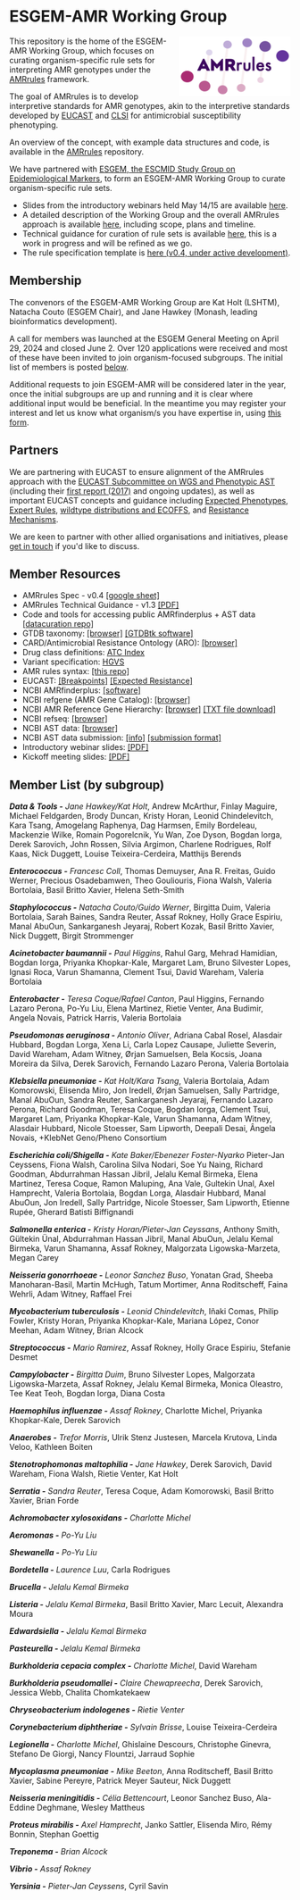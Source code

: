 # ESGEM-AMR Working Group

<img src="AMRrules_logo.png" width="200" align="right">

This repository is the home of the ESGEM-AMR Working Group, which focuses on curating organism-specific rule sets for interpreting AMR genotypes under the [AMRrules](https://github.com/interpretAMR/AMRrules) framework.

The goal of AMRrules is to develop interpretive standards for AMR genotypes, akin to the interpretive standards developed by [EUCAST](https://www.eucast.org/) and [CLSI](https://clsi.org/) for antimicrobial susceptibility phenotyping.

An overview of the concept, with example data structures and code, is available in the [AMRrules](https://github.com/interpretAMR/AMRrules) repository. 

We have partnered with [ESGEM, the ESCMID Study Group on Epidemiological Markers](https://www.escmid.org/esgem/), to form an ESGEM-AMR Working Group to curate organism-specific rule sets. 
* Slides from the introductory webinars held May 14/15 are available [here](https://github.com/interpretAMR/AMRrulesCuration/blob/main/slides/ESGEM-AMR%20Webinar.pdf).
* A detailed description of the Working Group and the overall AMRrules approach is available [here](https://github.com/interpretAMR/AMRrulesCuration/blob/main/ESGEM-AMR%20Working%20Group.pdf), including scope, plans and timeline.
* Technical guidance for curation of rule sets is available [here](https://github.com/interpretAMR/AMRrulesCuration/blob/main/ESGEM-AMR%20Technical%20Guidance.pdf), this is a work in progress and will be refined as we go.
* The rule specification template is [here (v0.4, under active development)](https://docs.google.com/spreadsheets/d/1qmJit-VzGSYDMNYY-VYpS0OGwSKHELMppnW_4I1pt2E/edit?usp=sharing).

## Membership

The convenors of the ESGEM-AMR Working Group are Kat Holt (LSHTM), Natacha Couto (ESGEM Chair), and Jane Hawkey (Monash, leading bioinformatics development).

A call for members was launched at the ESGEM General Meeting on April 29, 2024 and closed June 2. Over 120 applications were received and most of these have been invited to join organism-focused subgroups. The initial list of members is posted [below](#member-list-by-subgroup).

Additional requests to join ESGEM-AMR will be considered later in the year, once the initial subgroups are up and running and it is clear where additional input would be beneficial. In the meantime you may register your interest and let us know what organism/s you have expertise in, using [this form](https://docs.google.com/forms/d/e/1FAIpQLSeH96VlioxLKarZOLMqD-f1fLnb9WYOHYz4tZ9NtQzpHrKyzw/viewform?usp=sf_link).

## Partners

We are partnering with EUCAST to ensure alignment of the AMRrules approach with the [EUCAST Subcommittee on WGS and Phenotypic AST](https://www.eucast.org/organization/subcommittees/wgs_and_phenotypic_testing) (including their [first report (2017)](https://doi.org/10.1016/j.cmi.2016.11.012) and ongoing updates), as well as important EUCAST concepts and guidance including [Expected Phenotypes](https://www.eucast.org/expert_rules_and_expected_phenotypes/expected_phenotypes), [Expert Rules](https://www.eucast.org/expert_rules_and_expected_phenotypes), [wildtype distributions and ECOFFS](https://mic.eucast.org/), and [Resistance Mechanisms](https://www.eucast.org/resistance_mechanisms).

We are keen to partner with other allied organisations and initiatives, please [get in touch](https://www.escmid.org/contact/) if you'd like to discuss.

## Member Resources

* AMRrules Spec - v0.4 [[google sheet]](https://docs.google.com/spreadsheets/d/1qmJit-VzGSYDMNYY-VYpS0OGwSKHELMppnW_4I1pt2E/edit?usp=sharing)
* AMRrules Technical Guidance - v1.3 [[PDF]](https://github.com/interpretAMR/AMRrulesCuration/blob/main/ESGEM-AMR%20Technical%20Guidance.pdf)
* Code and tools for accessing public AMRfinderplus + AST data [[datacuration repo]](https://github.com/interpretAMR/datacuration)
* GTDB taxonomy: [[browser]](https://gtdb.ecogenomic.org/) [[GTDBtk software]](https://github.com/Ecogenomics/GTDBTk)
* CARD/Antimicrobial Resistance Ontology (ARO): [[browser]](https://card.mcmaster.ca/)
* Drug class definitions: [ATC Index](https://atcddd.fhi.no/atc_ddd_index/)
* Variant specification: [HGVS](https://hgvs-nomenclature.org/stable/)
* AMR rules syntax: [[this repo]](https://github.com/interpretAMR/AMRrulesCuration/blob/main/syntax.md)
* EUCAST: [[Breakpoints]](https://www.eucast.org/clinical_breakpoints) [[Expected Resistance]](https://www.eucast.org/expert_rules_and_expected_phenotypes/expected_phenotypes)
* NCBI AMRfinderplus: [[software]](https://www.ncbi.nlm.nih.gov/pathogens/antimicrobial-resistance/AMRFinder/)
* NCBI refgene (AMR Gene Catalog): [[browser]](https://www.ncbi.nlm.nih.gov/pathogens/refgene/)
* NCBI AMR Reference Gene Hierarchy: [[browser]](https://www.ncbi.nlm.nih.gov/pathogens/genehierarchy) [[TXT file download]](https://ftp.ncbi.nlm.nih.gov/pathogen/Antimicrobial_resistance/AMRFinderPlus/database/latest/ReferenceGeneHierarchy.txt)
* NCBI refseq: [[browser]](https://www.ncbi.nlm.nih.gov/refseq/)
* NCBI AST data: [[browser]](https://www.ncbi.nlm.nih.gov/pathogens/ast/)
* NCBI AST data submission: [[info]](https://www.ncbi.nlm.nih.gov/pathogens/submit-data/) [[submission format]](https://www.ncbi.nlm.nih.gov/biosample/docs/antibiogram/)
* Introductory webinar slides: [[PDF]](https://github.com/interpretAMR/AMRrulesCuration/blob/main/slides/ESGEM-AMR%20Webinar.pdf)
* Kickoff meeting slides: [[PDF]](https://github.com/interpretAMR/AMRrulesCuration/blob/main/slides/ESGEM-AMR%20Kickoff%20slides.pdf)

## Member List (by subgroup)

***Data & Tools -*** *Jane Hawkey/Kat Holt*, Andrew McArthur, Finlay Maguire, Michael Feldgarden, Brody Duncan, Kristy Horan, Leonid Chindelevitch, Kara Tsang, Amogelang Raphenya, Dag Harmsen, Emily Bordeleau, Mackenzie Wilke, Romain Pogorelcnik, Yu Wan, Zoe Dyson, Bogdan Iorga, Derek Sarovich, John Rossen, Silvia Argimon, Charlene Rodrigues, Rolf Kaas, Nick Duggett, Louise Teixeira-Cerdeira, Matthijs Berends

***Enterococcus -*** *Francesc Coll*, Thomas Demuyser, Ana R. Freitas, Guido Werner, Precious Osadebamwen, Theo Gouliouris, Fiona Walsh, Valeria Bortolaia, Basil Britto Xavier, Helena Seth-Smith

***Staphylococcus -*** *Natacha Couto/Guido Werner*, Birgitta Duim, Valeria Bortolaia, Sarah Baines, Sandra Reuter, Assaf Rokney, Holly Grace Espiriu, Manal AbuOun, Sankarganesh Jeyaraj, Robert Kozak, Basil Britto Xavier, Nick Duggett, Birgit Strommenger

***Acinetobacter baumannii -*** *Paul Higgins*, Rahul Garg, Mehrad Hamidian, Bogdan Iorga, Priyanka Khopkar-Kale, Margaret Lam, Bruno Silvester Lopes, Ignasi Roca, Varun Shamanna, Clement Tsui, David Wareham, Valeria Bortolaia

***Enterobacter -*** *Teresa Coque/Rafael Canton*, Paul Higgins, Fernando Lazaro Perona, Po-Yu Liu, Elena Martinez, Rietie Venter, Ana Budimir, Angela Novais, Patrick Harris, Valeria Bortolaia

***Pseudomonas aeruginosa -*** *Antonio Oliver*, Adriana Cabal Rosel, Alasdair Hubbard, Bogdan Lorga, Xena Li, Carla Lopez Causape, Juliette Severin, David Wareham, Adam Witney, Ørjan Samuelsen, Bela Kocsis, Joana Moreira da Silva, Derek Sarovich, Fernando Lazaro Perona, Valeria Bortolaia 

***Klebsiella pneumoniae -*** *Kat Holt/Kara Tsang*, Valeria Bortolaia, Adam Komorowski, Elisenda Miro, Jon Iredell, Ørjan Samuelsen, Sally Partridge, Manal AbuOun, Sandra Reuter, Sankarganesh Jeyaraj, Fernando Lazaro Perona, Richard Goodman, Teresa Coque, Bogdan Iorga, Clement Tsui, Margaret Lam, Priyanka Khopkar-Kale, Varun Shamanna, Adam Witney, Alasdair Hubbard, Nicole Stoesser, Sam Lipworth, Deepali Desai, Ângela	Novais, +KlebNet Geno/Pheno Consortium

***Escherichia coli/Shigella -*** *Kate Baker/Ebenezer Foster-Nyarko* Pieter-Jan Ceyssens, Fiona Walsh, Carolina Silva Nodari, Soe Yu Naing, Richard Goodman, Abdurrahman Hassan Jibril, Jelalu Kemal Birmeka, Elena Martinez, Teresa Coque, Ramon Maluping, Ana Vale, Gultekin Unal, Axel Hamprecht, Valeria Bortolaia, Bogdan Lorga, Alasdair Hubbard, Manal AbuOun, Jon Iredell, Sally Partridge, Nicole Stoesser, Sam Lipworth, Etienne Rupée, Gherard Batisti Biffignandi

***Salmonella enterica -*** *Kristy Horan/Pieter-Jan Ceyssans*, Anthony Smith, Gültekin Ünal, Abdurrahman Hassan Jibril, Manal AbuOun, Jelalu Kemal Birmeka, Varun Shamanna, Assaf Rokney, Malgorzata Ligowska-Marzeta, Megan Carey

***Neisseria gonorrhoeae -*** *Leonor Sanchez Buso*, Yonatan Grad, Sheeba Manoharan-Basil, Martin McHugh, Tatum Mortimer, Anna Roditscheff, Faina Wehrli, Adam Witney, Raffael Frei

***Mycobacterium tuberculosis -*** *Leonid Chindelevitch*, Iñaki Comas, Philip Fowler, Kristy Horan, Priyanka Khopkar-Kale, Mariana López, Conor Meehan, Adam Witney, Brian Alcock

***Streptococcus -*** *Mario Ramirez*, Assaf Rokney, Holly Grace Espiriu, Stefanie Desmet

***Campylobacter -*** *Birgitta Duim*, Bruno Silvester Lopes, Malgorzata Ligowska-Marzeta, Assaf Rokney, Jelalu Kemal Birmeka, Monica Oleastro, Tee Keat Teoh, Bogdan Iorga, Diana Costa

***Haemophilus influenzae -*** *Assaf Rokney*, Charlotte Michel, Priyanka Khopkar-Kale, Derek Sarovich

***Anaerobes -*** *Trefor Morris*, Ulrik Stenz Justesen, Marcela Krutova, Linda Veloo, Kathleen Boiten

***Stenotrophomonas maltophilia -*** *Jane Hawkey*, Derek Sarovich, David Wareham, Fiona Walsh, Rietie Venter, Kat Holt

***Serratia -*** *Sandra Reuter*, Teresa Coque, Adam Komorowski, Basil Britto Xavier, Brian Forde

***Achromobacter xylosoxidans -*** *Charlotte Michel*

***Aeromonas -*** *Po-Yu Liu*

***Shewanella -*** *Po-Yu Liu*

***Bordetella -*** *Laurence Luu*, Carla Rodrigues

***Brucella -*** *Jelalu Kemal Birmeka*

***Listeria -*** *Jelalu Kemal Birmeka*, Basil Britto Xavier, Marc Lecuit, Alexandra Moura

***Edwardsiella -*** *Jelalu Kemal Birmeka*

***Pasteurella -*** *Jelalu Kemal Birmeka*

***Burkholderia cepacia complex -*** *Charlotte Michel*, David Wareham

***Burkholderia pseudomallei -*** *Claire Chewapreecha*, Derek Sarovich, Jessica Webb, Chalita Chomkatekaew

***Chryseobacterium indologenes -*** *Rietie Venter*

***Corynebacterium diphtheriae -*** *Sylvain Brisse*, Louise Teixeira-Cerdeira

***Legionella -*** *Charlotte Michel*, Ghislaine Descours, Christophe	Ginevra, Stefano De Giorgi, Nancy Flountzi, Jarraud	Sophie

***Mycoplasma pneumoniae -*** *Mike Beeton*, Anna	Roditscheff, Basil Britto Xavier, Sabine Pereyre, Patrick Meyer Sauteur, Nick Duggett

***Neisseria meningitidis -*** *Célia Bettencourt*, Leonor Sanchez Buso, Ala-Eddine Deghmane, Wesley Mattheus

***Proteus mirabilis -*** *Axel Hamprecht*, Janko Sattler, Elisenda Miro, Rémy Bonnin, Stephan Goettig

***Treponema -*** *Brian Alcock*

***Vibrio -*** *Assaf Rokney*

***Yersinia -*** *Pieter-Jan Ceyssens*, Cyril Savin
